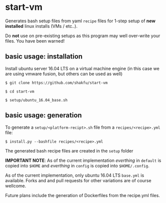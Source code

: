 # start-vm

Generates bash setup files from yaml `recipe` files for 1-step setup of **new installed** linux installs (VMs / etc..).

Do **not** use on pre-existing setups as this program may well over-write your files. You have been warned!

## basic usage: installation

Install ubuntu server 16.04 LTS on a virtual machine engine (in this case we are using vmware fusion, but others can be used as well)

```
$ git clone https://github.com/shakfu/start-vm

$ cd start-vm

$ setup/ubuntu_16.04_base.sh
```

## basic usage: generation

To generate a `setup/<platform-recipt>.sh` file from a `recipes/<recipe>.yml` file:

```
$ install.py --bashfile recipes/<recipe>.yml
```

The generated bash recipe files are created in the `setup` folder

**IMPORTANT NOTE**: As of the current implementation *everthing* in `default` is copied into `$HOME` and *everthing* in `config` is copied into `$HOME/.config`.

As of the current implementation, only ubuntu 16.04 LTS `base.yml` is available. Forks and and pull requests for other variations are of course wellcome.

Future plans include the generation of Dockerfiles from the recipe.yml files.
